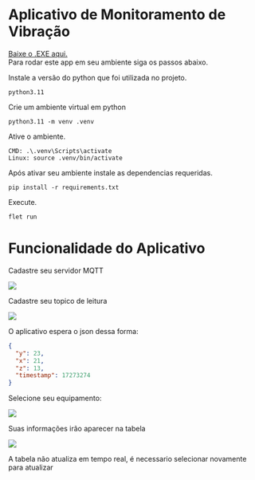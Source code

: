 <h1>Aplicativo de Monitoramento de Vibração</h1>
<a href='https://drive.google.com/file/d/1CvkLxWJfazfs5merxKb_dxoQEUrOrzzj/view?usp=drive_link' target='_blank'>Baixe o .EXE aqui.</a>
<br>
Para rodar este app em seu ambiente siga os passos abaixo.

Instale a versão do python que foi utilizada no projeto.
```
python3.11
```
Crie um ambiente virtual em python
```
python3.11 -m venv .venv
```
Ative o ambiente.
```
CMD: .\.venv\Scripts\activate
Linux: source .venv/bin/activate
```
Após ativar seu ambiente instale as dependencias requeridas.
```
pip install -r requirements.txt
```
Execute.
```
flet run
```

<h1>Funcionalidade do Aplicativo</h1>

<p>Cadastre seu servidor MQTT</p>
<image src="https://github.com/user-attachments/assets/d64c5552-ad80-4d2a-8c12-ebee3e48bff0">

<p>Cadastre seu topico de leitura</p>
<image src="https://github.com/user-attachments/assets/4822bc59-6ed5-4ab4-adea-82d2c7936a90">

O aplicativo espera o json dessa forma:
```json
{
  "y": 23,
  "x": 21,
  "z": 13,
  "timestamp": 17273274
}
```
<p>Selecione seu equipamento:</p>
<image src="https://github.com/user-attachments/assets/50bab35f-2957-4161-b666-fecba5a88bc6">

<p>Suas informações irão aparecer na tabela</p>
<image src="https://github.com/user-attachments/assets/95dc3bd3-8ce0-4d40-85a0-6a7a6a09aa74">
<p>A tabela não atualiza em tempo real, é necessario selecionar novamente para atualizar</p>
